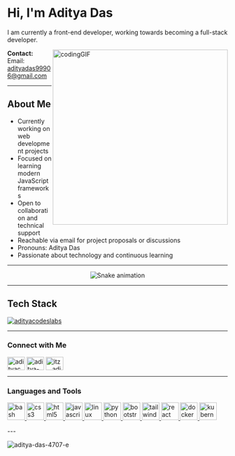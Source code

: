 # Hi, I'm Aditya Das

I am currently a front-end developer, working towards becoming a full-stack developer.

<img align="right" alt="codingGIF" width="400" src="https://cdn.dribbble.com/users/1201592/screenshots/9078494/media/422a760a51cef7de2fa3db9daf697853.gif">

**Contact:**  
Email: adityadas99906@gmail.com

---

## About Me

- Currently working on web development projects
- Focused on learning modern JavaScript frameworks
- Open to collaboration and technical support
- Reachable via email for project proposals or discussions
- Pronouns: Aditya Das
- Passionate about technology and continuous learning

---

<!-- Snake Game Repo View -->
<div align="center">
  <img src="https://profile-readme-generator.com/assets/snake.svg" alt="Snake animation" />
</div>

---

## Tech Stack

<p align="left">
  <a href="https://twitter.com/adityacodeslabs" target="blank"><img src="https://img.shields.io/twitter/follow/adityacodeslabs?logo=twitter&style=for-the-badge" alt="adityacodeslabs" /></a>
</p>

---

### Connect with Me

<p align="left">
  <a href="https://twitter.com/adityacodeslabs" target="blank"><img align="center" src="https://raw.githubusercontent.com/rahuldkjain/github-profile-readme-generator/master/src/images/icons/Social/twitter.svg" alt="adityacodeslabs" height="30" width="40" /></a>
  <a href="https://linkedin.com/in/aditya-das-0887a0352" target="blank"><img align="center" src="https://raw.githubusercontent.com/rahuldkjain/github-profile-readme-generator/master/src/images/icons/Social/linked-in-alt.svg" alt="aditya-das-0887a0352" height="30" width="40" /></a>
  <a href="https://instagram.com/itz__adi__o" target="blank"><img align="center" src="https://raw.githubusercontent.com/rahuldkjain/github-profile-readme-generator/master/src/images/icons/Social/instagram.svg" alt="itz__adi__o" height="30" width="40" /></a>
</p>

---

### Languages and Tools

<p align="left">
  <a href="https://www.gnu.org/software/bash/" target="_blank" rel="noreferrer">
    <img src="https://cdn.jsdelivr.net/gh/devicons/devicon/icons/bash/bash-plain.svg" alt="bash" width="40" height="40" style="filter: invert(0%);"/>
  </a>
  <a href="https://www.w3schools.com/css/" target="_blank" rel="noreferrer">
    <img src="https://cdn.jsdelivr.net/gh/devicons/devicon/icons/css3/css3-original.svg" alt="css3" width="40" height="40"/>
  </a>
  <a href="https://www.w3.org/html/" target="_blank" rel="noreferrer">
    <img src="https://cdn.jsdelivr.net/gh/devicons/devicon/icons/html5/html5-original.svg" alt="html5" width="40" height="40"/>
  </a>
  <a href="https://developer.mozilla.org/en-US/docs/Web/JavaScript" target="_blank" rel="noreferrer">
    <img src="https://cdn.jsdelivr.net/gh/devicons/devicon/icons/javascript/javascript-original.svg" alt="javascript" width="40" height="40"/>
  </a>
  <a href="https://www.linux.org/" target="_blank" rel="noreferrer">
    <img src="https://cdn.jsdelivr.net/gh/devicons/devicon/icons/linux/linux-original.svg" alt="linux" width="40" height="40"/>
  </a>
  <a href="https://www.python.org" target="_blank" rel="noreferrer">
    <img src="https://cdn.jsdelivr.net/gh/devicons/devicon/icons/python/python-original.svg" alt="python" width="40" height="40"/>
  </a>
  <a href="https://getbootstrap.com" target="_blank" rel="noreferrer"> 
    <img src="https://cdn.jsdelivr.net/gh/devicons/devicon/icons/bootstrap/bootstrap-original.svg" alt="bootstrap" width="40" height="40"/> 
  </a> 
  <a href="https://tailwindcss.com/" target="_blank" rel="noreferrer"> 
    <img src="https://cdn.jsdelivr.net/gh/devicons/devicon/icons/tailwindcss/tailwindcss-original.svg" alt="tailwind" width="40" height="40"/> 
  </a>
  <a href="https://reactjs.org/" target="_blank" rel="noreferrer"> 
    <img src="https://cdn.jsdelivr.net/gh/devicons/devicon/icons/react/react-original.svg" alt="react" width="40" height="40"/> 
  </a>
  <a href="https://www.docker.com/" target="_blank" rel="noreferrer">
    <img src="https://cdn.jsdelivr.net/gh/devicons/devicon/icons/docker/docker-original.svg" alt="docker" width="40" height="40"/>
  </a>
  <a href="https://kubernetes.io" target="_blank" rel="noreferrer">
    <img src="https://cdn.jsdelivr.net/gh/devicons/devicon/icons/kubernetes/kubernetes-plain.svg" alt="kubernetes" width="40" height="40"/>
  </a>
</p>
---

<p>
  <img align="center" src="https://github-readme-stats.vercel.app/api/top-langs?username=aditya-das-4707-e&show_icons=true&locale=en&layout=compact" alt="aditya-das-4707-e" />
</p>
